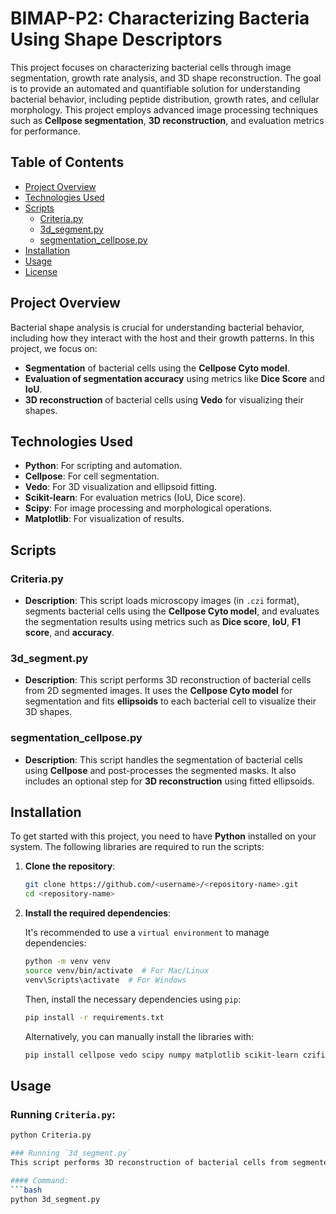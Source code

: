 # BIMAP-P2: Characterizing Bacteria Using Shape Descriptors

This project focuses on characterizing bacterial cells through image segmentation, growth rate analysis, and 3D shape reconstruction. The goal is to provide an automated and quantifiable solution for understanding bacterial behavior, including peptide distribution, growth rates, and cellular morphology. This project employs advanced image processing techniques such as **Cellpose segmentation**, **3D reconstruction**, and evaluation metrics for performance.

## Table of Contents
- [Project Overview](#project-overview)
- [Technologies Used](#technologies-used)
- [Scripts](#scripts)
  - [Criteria.py](#criteriapy)
  - [3d_segment.py](#3d_segmentpy)
  - [segmentation_cellpose.py](#segmentation_cellposepy)
- [Installation](#installation)
- [Usage](#usage)
- [License](#license)

## Project Overview
Bacterial shape analysis is crucial for understanding bacterial behavior, including how they interact with the host and their growth patterns. In this project, we focus on:
- **Segmentation** of bacterial cells using the **Cellpose Cyto model**.
- **Evaluation of segmentation accuracy** using metrics like **Dice Score** and **IoU**.
- **3D reconstruction** of bacterial cells using **Vedo** for visualizing their shapes.

## Technologies Used
- **Python**: For scripting and automation.
- **Cellpose**: For cell segmentation.
- **Vedo**: For 3D visualization and ellipsoid fitting.
- **Scikit-learn**: For evaluation metrics (IoU, Dice score).
- **Scipy**: For image processing and morphological operations.
- **Matplotlib**: For visualization of results.

## Scripts

### **Criteria.py**
- **Description**: This script loads microscopy images (in `.czi` format), segments bacterial cells using the **Cellpose Cyto model**, and evaluates the segmentation results using metrics such as **Dice score**, **IoU**, **F1 score**, and **accuracy**.
  
### **3d_segment.py**
- **Description**: This script performs 3D reconstruction of bacterial cells from 2D segmented images. It uses the **Cellpose Cyto model** for segmentation and fits **ellipsoids** to each bacterial cell to visualize their 3D shapes.

### **segmentation_cellpose.py**
- **Description**: This script handles the segmentation of bacterial cells using **Cellpose** and post-processes the segmented masks. It also includes an optional step for **3D reconstruction** using fitted ellipsoids.

## Installation

To get started with this project, you need to have **Python** installed on your system. The following libraries are required to run the scripts:

1. **Clone the repository**:

    ```bash
    git clone https://github.com/<username>/<repository-name>.git
    cd <repository-name>
    ```

2. **Install the required dependencies**:

    It's recommended to use a `virtual environment` to manage dependencies:

    ```bash
    python -m venv venv
    source venv/bin/activate  # For Mac/Linux
    venv\Scripts\activate  # For Windows
    ```

    Then, install the necessary dependencies using `pip`:

    ```bash
    pip install -r requirements.txt
    ```

    Alternatively, you can manually install the libraries with:

    ```bash
    pip install cellpose vedo scipy numpy matplotlib scikit-learn czifile
    ```

## Usage

### Running `Criteria.py`:
```bash
python Criteria.py

### Running `3d_segment.py`
This script performs 3D reconstruction of bacterial cells from segmented images. It uses the **Cellpose Cyto model** to segment cells and fits **ellipsoids** to visualize their 3D shapes.

#### Command:
```bash
python 3d_segment.py
